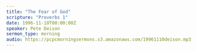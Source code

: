 ```yaml
---
title: "The Fear of God"
scripture: "Proverbs 1"
date: 1996-11-10T00:00:00Z
speaker: Pete Deison
sermon_type: morning
audio: https://pcpcmorningsermons.s3.amazonaws.com/19961110deison.mp3 
---
```



